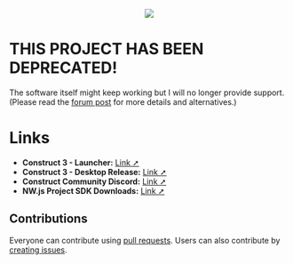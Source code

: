 ﻿<p align="center"><img src="https://raw.githubusercontent.com/TheRealDannyyy/Construct-3-Desktop-Launcher/master/Distribution/header.png"></p>

# THIS PROJECT HAS BEEN DEPRECATED!
The software itself might keep working but I will no longer provide support. <br/> (Please read the <a href="https://www.construct.net/en/forum/construct-3/general-discussion-7/construct-desktop-launcher-139502/page-5#forumPost1075020">forum post</a> for more details and alternatives.)

# Links
- <b>Construct 3 - Launcher:</b> <a href="https://www.construct.net/en/forum/construct-3/general-discussion-7/updated-construct-desktop-139502">Link ➚</a>
- <b>Construct 3 - Desktop Release:</b> <a href="https://www.construct.net/en/forum/construct-3/general-discussion-7/construct-desktop-build-beta-131317">Link ➚</a>
- <b>Construct Community Discord:</b> <a href="https://discord.gg/dZDU7Re">Link ➚</a>
- <b>NW.js Project SDK Downloads:</b> <a href="https://nwjs.io/downloads/">Link ➚</a>

## Contributions
Everyone can contribute using <a href="https://github.com/TheRealDannyyy/Construct-3-Desktop-Simple-Launcher/pulls">pull requests</a>. Users can also contribute by <a href="https://github.com/TheRealDannyyy/Construct-3-Desktop-Simple-Launcher/issues">creating issues</a>.
